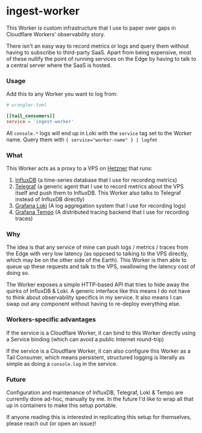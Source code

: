 # ingest-worker

This Worker is custom infrastructure that I use to paper over gaps in Cloudflare
Workers' observability story.

There isn't an easy way to record metrics or logs and query them without having
to subscribe to third-party SaaS. Apart from being expensive, most of these nullify
the point of running services on the Edge by having to talk to a central server
where the SaaS is hosted.

### Usage

Add this to any Worker you want to log from:

```toml
# wrangler.toml

[[tail_consumers]]
service = 'ingest-worker'
```

All `console.*` logs will end up in Loki with the `service` tag set to the Worker
name. Query them with `{ service="worker-name" } | logfmt`

### What

This Worker acts as a proxy to a VPS on [Hetzner](https://www.hetzner.com/) that
runs:

1. [InfluxDB](https://www.influxdata.com/) (a time-series database that I use
   for recording metrics)
2. [Telegraf](https://www.influxdata.com/time-series-platform/telegraf/) (a
   generic agent that I use to record metrics about the VPS itself and push them to
   InfluxDB. This Worker also talks to Telegraf instead of InfluxDB directly)
3. [Grafana Loki](https://grafana.com/docs/loki/latest/) (A log aggregation
   system that I use for recording logs)
4. [Grafana Tempo](https://grafana.com/docs/tempo/latest/) (A distributed
   tracing backend that I use for recording traces)

### Why

The idea is that any service of mine can push logs / metrics / traces from the
Edge with very low latency (as opposed to talking to the VPS directly, which may
be on the other side of the Earth). This Worker is then able to queue up these
requests and talk to the VPS, swallowing the latency cost of doing so.

The Worker exposes a simple HTTP-based API that tries to hide away the quirks of
InfluxDB & Loki. A generic interface like this means I do not have to think about
observability specifics in my service. It also means I can swap out any component
without having to re-deploy everything else.

### Workers-specific advantages

If the service is a Cloudflare Worker, it can bind to this Worker directly using
a Service binding (which can avoid a public Internet round-trip)

If the service is a Cloudflare Worker, it can also configure this Worker as a
Tail Consumer, which means persistent, structured logging is literally as simple
as doing a `console.log` in the service.

### Future

Configuration and maintenance of InfluxDB, Telegraf, Loki & Tempo are currently
done ad-hoc, manually by me. In the future I'd like to wrap all that up in
containers to make this setup portable.

If anyone reading this is interested in replicating this setup for themselves,
please reach out (or open an issue)!
